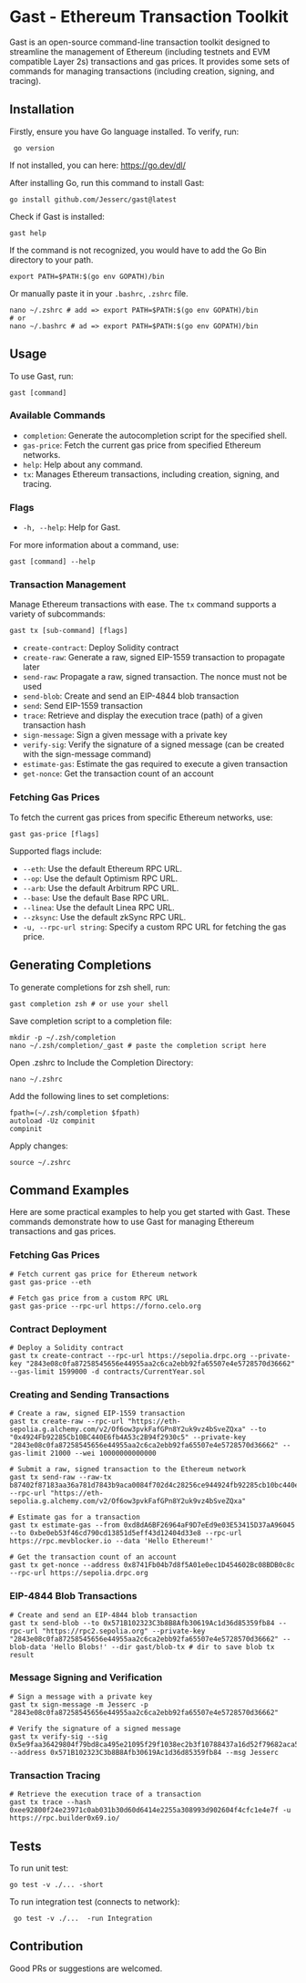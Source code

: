# Gast - Ethereum  Transaction Toolkit

Gast is an open-source command-line transaction toolkit designed to streamline the management of Ethereum (including testnets and EVM compatible Layer 2s) transactions and gas prices. It provides some sets of commands for managing transactions (including creation, signing, and tracing).

## Installation

Firstly, ensure you have Go language installed. To verify, run:
```shell
 go version
```
If not installed, you can here: https://go.dev/dl/ 

After installing Go, run this command to install Gast:
```shell
go install github.com/Jesserc/gast@latest
```
Check if Gast is installed:
```shell
gast help
```
If the command is not recognized, you would have to add the Go Bin directory to your path.
```shell
export PATH=$PATH:$(go env GOPATH)/bin
```
Or manually paste it in your `.bashrc`, `.zshrc` file.
```shell
nano ~/.zshrc # add => export PATH=$PATH:$(go env GOPATH)/bin
# or
nano ~/.bashrc # ad => export PATH=$PATH:$(go env GOPATH)/bin
```

## Usage

To use Gast, run:

```shell
gast [command]
```

### Available Commands

- `completion`: Generate the autocompletion script for the specified shell.
- `gas-price`: Fetch the current gas price from specified Ethereum networks.
- `help`: Help about any command.
- `tx`: Manages Ethereum transactions, including creation, signing, and tracing.

### Flags

- `-h, --help`: Help for Gast.

For more information about a command, use:

```shell
gast [command] --help
```

### Transaction Management

Manage Ethereum transactions with ease. The `tx` command supports a variety of subcommands:
```shell
gast tx [sub-command] [flags]
```
* `create-contract`: Deploy Solidity contract
* `create-raw`: Generate a raw, signed EIP-1559 transaction to propagate later
* `send-raw`: Propagate a raw, signed transaction. The nonce must not be used
* `send-blob`: Create and send an EIP-4844 blob transaction
* `send`: Send EIP-1559 transaction
* `trace`: Retrieve and display the execution trace (path) of a given transaction hash
* `sign-message`: Sign a given message with a private key
* `verify-sig`: Verify the signature of a signed message (can be created with the sign-message command)
* `estimate-gas`: Estimate the gas required to execute a given transaction
* `get-nonce`: Get the transaction count of an account

[//]: # (- `create-contract`: Deploy Solidity contract &#40;solc must be installed&#41;.)

[//]: # (- `create-raw`: Generates a raw, unsigned EIP-1559 transaction.)

[//]: # (- `send-raw`: Submits a raw, signed transaction to the Ethereum network.)

[//]: # (- `send`: Submits a constructed transaction.)

[//]: # (- `send-blob`: Submits a constructed EIP-4844 blob transaction.)

[//]: # (- `estimate-gas`: Provides an estimate of the gas required to execute a given transaction.)

[//]: # (- `get-nonce`: Get transaction count of an account.)

[//]: # (- `sign-message`: Signs a given message with the private key.)

[//]: # (- `trace`: Retrieves and displays the execution trace &#40;path&#41; of a given transaction hash using `ots_traceTransaction`.)

[//]: # (- `verify-sig`: Verifies the signature of a signed message.)

### Fetching Gas Prices

To fetch the current gas prices from specific Ethereum networks, use:

```shell
gast gas-price [flags]
```

Supported flags include:

- `--eth`: Use the default Ethereum RPC URL.
- `--op`: Use the default Optimism RPC URL.
- `--arb`: Use the default Arbitrum RPC URL.
- `--base`: Use the default Base RPC URL.
- `--linea`: Use the default Linea RPC URL.
- `--zksync`: Use the default zkSync RPC URL.
- `-u, --rpc-url string`: Specify a custom RPC URL for fetching the gas price.

## Generating Completions
To generate completions for zsh shell, run:
```shell
gast completion zsh # or use your shell
```
Save completion script to a completion file:
```shell
mkdir -p ~/.zsh/completion
nano ~/.zsh/completion/_gast # paste the completion script here
```
Open .zshrc to Include the Completion Directory:
```shell
nano ~/.zshrc
```
Add the following lines to set completions:
```shell
fpath=(~/.zsh/completion $fpath)
autoload -Uz compinit
compinit
```
Apply changes:
```shell
source ~/.zshrc
```

## Command Examples

Here are some practical examples to help you get started with Gast. These commands demonstrate how to use Gast for managing Ethereum transactions and gas prices.

### Fetching Gas Prices

```shell
# Fetch current gas price for Ethereum network
gast gas-price --eth 

# Fetch gas price from a custom RPC URL
gast gas-price --rpc-url https://forno.celo.org
```

### Contract Deployment

```shell
# Deploy a Solidity contract
gast tx create-contract --rpc-url https://sepolia.drpc.org --private-key "2843e08c0fa87258545656e44955aa2c6ca2ebb92fa65507e4e5728570d36662" --gas-limit 1599000 -d contracts/CurrentYear.sol
```

### Creating and Sending Transactions

```shell
# Create a raw, signed EIP-1559 transaction
gast tx create-raw --rpc-url "https://eth-sepolia.g.alchemy.com/v2/Of6ow3pvkFafGPn8Y2uk9vz4bSveZQxa" --to "0x4924Fb92285Cb10BC440E6fb4A53c2B94f2930c5" --private-key "2843e08c0fa87258545656e44955aa2c6ca2ebb92fa65507e4e5728570d36662" --gas-limit 21000 --wei 10000000000000

# Submit a raw, signed transaction to the Ethereum network
gast tx send-raw --raw-tx b87402f87183aa36a781d7843b9aca0084f702d4c28256ce944924fb92285cb10bc440e6fb4a53c2b94f2930c58398968080c080a081725247a454fc36e3ecd411ef6e7ddb89e668745fb2a5169ea08bfc4f5b617ba013cce55e74f620f15904e30a1c0f3e5dad22919e782468afe372d3bc6f5222b0 --rpc-url "https://eth-sepolia.g.alchemy.com/v2/Of6ow3pvkFafGPn8Y2uk9vz4bSveZQxa"

# Estimate gas for a transaction
gast tx estimate-gas --from 0xd8dA6BF26964aF9D7eEd9e03E53415D37aA96045 --to 0xbe0eb53f46cd790cd13851d5eff43d12404d33e8 --rpc-url https://rpc.mevblocker.io --data 'Hello Ethereum!'

# Get the transaction count of an account
gast tx get-nonce --address 0x8741Fb04b7d8f5A01e0ec1D454602Bc08BDB0c8c --rpc-url https://sepolia.drpc.org
```

### EIP-4844 Blob Transactions

```shell
# Create and send an EIP-4844 blob transaction
gast tx send-blob --to 0x571B102323C3b8B8Afb30619Ac1d36d85359fb84 --rpc-url "https://rpc2.sepolia.org" --private-key "2843e08c0fa87258545656e44955aa2c6ca2ebb92fa65507e4e5728570d36662" --blob-data 'Hello Blobs!' --dir gast/blob-tx # dir to save blob tx result
```

### Message Signing and Verification

```shell
# Sign a message with a private key
gast tx sign-message -m Jesserc -p "2843e08c0fa87258545656e44955aa2c6ca2ebb92fa65507e4e5728570d36662"

# Verify the signature of a signed message
gast tx verify-sig --sig 0x5e9faa36429804f79bd8ca495e21095f29f1038ec2b3f10788437a16d52f79682aca534e2b4ff0f426d6444555d807e6bc1c7c8a6b21aaaa4676d4f5e8d45b541b --address 0x571B102323C3b8B8Afb30619Ac1d36d85359fb84 --msg Jesserc
```

### Transaction Tracing

```shell
# Retrieve the execution trace of a transaction
gast tx trace --hash 0xee92800f24e23971c0ab031b30d60d6414e2255a308993d902604f4cfc1e4e7f -u https://rpc.builder0x69.io/
```


## Tests
To run unit test:
```shell
go test -v ./... -short
```

To run integration test (connects to network):
```shell
 go test -v ./...  -run Integration
```

## Contribution
Good PRs or suggestions are welcomed.